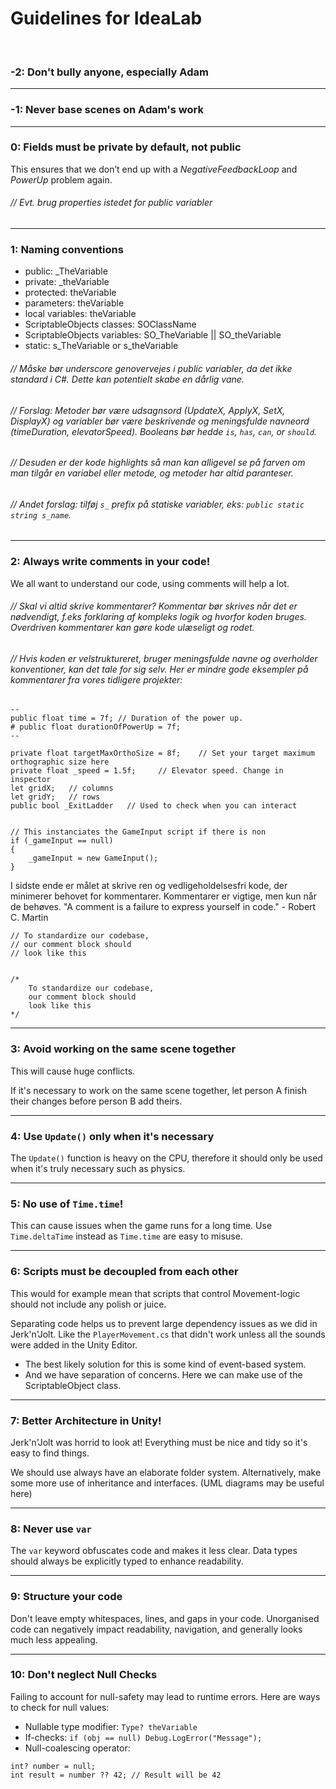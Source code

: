 ﻿# Guidelines for IdeaLab

 
### -2: Don't bully anyone, especially Adam

---

### -1: Never base scenes on Adam's work

---

### 0: Fields must be private by default, not public
This ensures that we don’t end up with a _NegativeFeedbackLoop_ and _PowerUp_ problem again.

###### // Evt. brug properties istedet for public variabler

---

### 1: Naming conventions

* public: _TheVariable
* private: _theVariable
* protected: theVariable
* parameters: theVariable
* local variables: theVariable
* ScriptableObjects classes: SOClassName
* ScriptableObjects variables: SO_TheVariable || SO_theVariable
* static: s_TheVariable or s_theVariable

###### // Måske bør underscore genovervejes i public variabler, da det ikke standard i C#. Dette kan potentielt skabe en dårlig vane. 
###### // Forslag: Metoder bør være udsagnsord (UpdateX, ApplyX, SetX, DisplayX) og variabler bør være beskrivende og meningsfulde navneord (timeDuration, elevatorSpeed). Booleans bør hedde `is`, `has`, `can`, or `should`.
###### // Desuden er der kode highlights så man kan alligevel se på farven om man tilgår en variabel eller metode, og metoder har altid paranteser.
###### // Andet forslag: tilføj `s_` prefix på statiske variabler, eks: `public static string s_name`.

---

### 2: Always write comments in your code!
We all want to understand our code, using comments will help a lot.

###### // Skal vi altid skrive kommentarer? Kommentar bør skrives når det er nødvendigt, f.eks forklaring af kompleks logik og hvorfor koden bruges. Overdriven kommentarer kan gøre kode ulæseligt og rodet.
###### // Hvis koden er velstruktureret, bruger meningsfulde navne og overholder konventioner, kan det tale for sig selv. Her er mindre gode eksempler på kommentarer fra vores tidligere projekter:

```
--
public float time = 7f; // Duration of the power up.
# public float durationOfPowerUp = 7f;
--

private float targetMaxOrthoSize = 8f;    // Set your target maximum orthographic size here
private float _speed = 1.5f;     // Elevator speed. Change in inspector
let gridX;   // columns
let gridY;   // rows
public bool _ExitLadder   // Used to check when you can interact


// This instanciates the GameInput script if there is non
if (_gameInput == null) 
{
    _gameInput = new GameInput();
}
```
I sidste ende er målet at skrive ren og vedligeholdelsesfri kode, der minimerer behovet for kommentarer. Kommentarer er vigtige, men kun når de behøves.
"A comment is a failure to express yourself in code." - Robert C. Martin


```
// To standardize our codebase, 
// our comment block should 
// look like this
 
 
/* 
    To standardize our codebase, 
    our comment block should 
    look like this
*/
```

---

### 3: Avoid working on the same scene together
This will cause huge conflicts.

If it's necessary to work on the same scene together, let person A finish their changes before person B add theirs.

---

### 4: Use `Update()` only when it's necessary
The `Update()` function is heavy on the CPU, therefore it should only be used when it's truly necessary such as physics. 

---

### 5: No use of `Time.time`!
This can cause issues when the game runs for a long time. Use `Time.deltaTime` instead as `Time.time` are easy to misuse.

---

### 6: Scripts must be decoupled from each other
This would for example mean that scripts that control Movement-logic should not include any polish or juice. 

Separating code helps us to prevent large dependency issues as we did in Jerk'n'Jolt. Like the `PlayerMovement.cs` that didn't work unless all the sounds were added in the Unity Editor.
  * The best likely solution for this is some kind of event-based system.
  * And we have separation of concerns. Here we can make use of the ScriptableObject class.

---

### 7: Better Architecture in Unity!
Jerk'n'Jolt was horrid to look at! Everything must be nice and tidy so it's easy to find things. 

We should use always have an elaborate folder system. Alternatively, make some more use of inheritance and interfaces. (UML diagrams may be useful here)

---

### 8: Never use `var`
The `var` keyword obfuscates code and makes it less clear. Data types should always be explicitly typed to enhance readability. 

---

### 9: Structure your code
Don't leave empty whitespaces, lines, and gaps in your code. Unorganised code can negatively impact readability, navigation, and generally looks much less appealing.

---

### 10: Don't neglect Null Checks
Failing to account for null-safety may lead to runtime errors. Here are ways to check for null values:
* Nullable type modifier: `Type? theVariable`
* If-checks: `if (obj == null) Debug.LogError("Message");`
* Null-coalescing operator: 
```
int? number = null;
int result = number ?? 42; // Result will be 42
```



